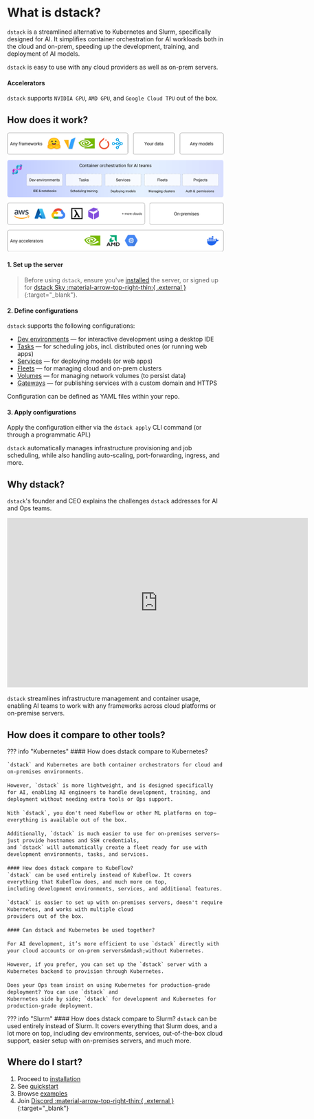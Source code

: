 # What is dstack?

`dstack` is a streamlined alternative to Kubernetes and Slurm, specifically designed for AI. It simplifies container orchestration
for AI workloads both in the cloud and on-prem, speeding up the development, training, and deployment of AI models.

`dstack` is easy to use with any cloud providers as well as on-prem servers. 

#### Accelerators

`dstack` supports `NVIDIA GPU`, `AMD GPU`, and `Google Cloud TPU` out of the box.

## How does it work?

![](https://raw.githubusercontent.com/dstackai/static-assets/refs/heads/main/static-assets/images/dstack-architecture-diagram.svg)

#### 1. Set up the server

> Before using `dstack`, ensure you've [installed](installation/index.md) the server, or signed up for [dstack Sky :material-arrow-top-right-thin:{ .external }](https://sky.dstack.ai){:target="_blank"}.

#### 2. Define configurations

`dstack` supports the following configurations:
   
* [Dev environments](concepts/dev-environments.md) &mdash; for interactive development using a desktop IDE
* [Tasks](concepts/tasks.md) &mdash; for scheduling jobs, incl. distributed ones (or running web apps)
* [Services](concepts/services.md) &mdash; for deploying models (or web apps)
* [Fleets](concepts/fleets.md) &mdash; for managing cloud and on-prem clusters
* [Volumes](concepts/volumes.md) &mdash; for managing network volumes (to persist data)
* [Gateways](concepts/gateways.md) &mdash; for publishing services with a custom domain and HTTPS

Configuration can be defined as YAML files within your repo.

#### 3. Apply configurations

Apply the configuration either via the `dstack apply` CLI command (or through a programmatic API.)

`dstack` automatically manages infrastructure provisioning and job scheduling, while also handling auto-scaling,
port-forwarding, ingress, and more.

## Why dstack?

`dstack`'s founder and CEO explains the challenges `dstack` addresses for AI and Ops teams.

<iframe width="700" height="394" src="https://www.youtube.com/embed/yzVMp5Q0aPg?si=22QzF2OvtAybBWDg&rel=0" title="YouTube video player" frameborder="0" allow="accelerometer; autoplay; clipboard-write; encrypted-media; gyroscope; picture-in-picture; web-share" referrerpolicy="strict-origin-when-cross-origin" allowfullscreen></iframe>

`dstack` streamlines infrastructure management and container usage, enabling AI teams to work with any frameworks across
cloud platforms or on-premise servers.

## How does it compare to other tools?

??? info "Kubernetes"
    #### How does dstack compare to Kubernetes? 
    
    `dstack` and Kubernetes are both container orchestrators for cloud and on-premises environments.

    However, `dstack` is more lightweight, and is designed specifically for AI, enabling AI engineers to handle development, training, and 
    deployment without needing extra tools or Ops support. 

    With `dstack`, you don't need Kubeflow or other ML platforms on top—everything is available out of the box.

    Additionally, `dstack` is much easier to use for on-premises servers—just provide hostnames and SSH credentials, 
    and `dstack` will automatically create a fleet ready for use with development environments, tasks, and services.

    #### How does dstack compare to KubeFlow? 
    `dstack` can be used entirely instead of Kubeflow. It covers everything that Kubeflow does, and much more on top, 
    including development environments, services, and additional features.

    `dstack` is easier to set up with on-premises servers, doesn't require Kubernetes, and works with multiple cloud 
    providers out of the box.

    #### Can dstack and Kubernetes be used together?

    For AI development, it’s more efficient to use `dstack` directly with your cloud accounts or on-prem servers&mdash;without Kubernetes.

    However, if you prefer, you can set up the `dstack` server with a Kubernetes backend to provision through Kubernetes.

    Does your Ops team insist on using Kubernetes for production-grade deployment? You can use `dstack` and
    Kubernetes side by side; `dstack` for development and Kubernetes for production-grade deployment.

??? info "Slurm"
    #### How does dstack compare to Slurm?
    `dstack` can be used entirely instead of Slurm. It covers everything that Slurm does, and a lot more on top, including
    dev environments, services, out-of-the-box cloud support, easier setup with on-premises servers, and much more.

[//]: # (??? info "Cloud platforms")
[//]: # (    TBA)

## Where do I start?

1. Proceed to [installation](installation/index.md)
2. See [quickstart](quickstart.md)
3. Browse [examples](/examples)
4. Join [Discord :material-arrow-top-right-thin:{ .external }](https://discord.gg/u8SmfwPpMd){:target="_blank"}
